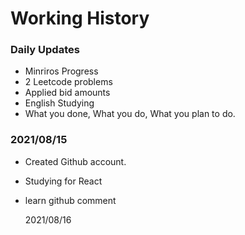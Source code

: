 # Working History

### Daily Updates
- Minriros Progress
- 2 Leetcode problems
- Applied bid amounts
- English Studying
- What you done, What you do, What you plan to do.

### 2021/08/15
- Created Github account.
- Studying for React
- learn github comment

  2021/08/16
